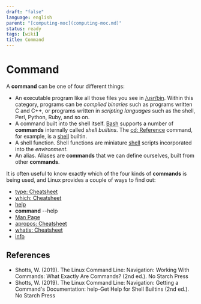 ```yaml
---
draft: "false"
language: english
parent: "[computing-moc](computing-moc.md)"
status: ready
tags: [wiki]
title: Command
---
```


# Command

A **command** can be one of four different things:

- An <span class="highlight">executable program</span> like all those files you see in [/usr/bin](usr-bin-directory.md). Within this category, programs can be _compiled binaries_ such as programs written C and C++, or programs written in _scripting languages_ such as the shell, Perl, Python, Ruby, and so on.
- A <span class="highlight">command built into the shell itself</span>. [Bash](bash.md) supports a number of **commands** internally called _shell builtins_. The [cd: Reference](cd-reference) command, for example, is a [shell](shell.md) builtin.
- A <span class="highlight">shell function</span>. Shell functions are miniature [shell](shell.md) scripts incorporated into the _environment_.
- An <span class="highlight">alias</span>. Aliases are **commands** that we can define ourselves, built from other **commands**.

It is often useful to know exactly which of the four kinds of **commands** is being used, and Linux provides a couple of ways to find out:

- [type: Cheatsheet](type-cheatsheet.md)
- [which: Cheatsheet](which-cheatsheet.md)
- [help](help.md)
- **command** --help
- [Man Page](man-page.md)
- [apropos: Cheatsheet](apropos-cheatsheet.md)
- [whatis: Cheatsheet](whatis-cheatsheet.md)
- [info](info.md)

## References

- Shotts, W. (2019). <span class="reference-title">The Linux Command Line: Navigation: Working With Commands: What Exactly Are Commands? (2nd ed.)</span>. No Starch Press
- Shotts, W. (2019). <span class="reference-title">The Linux Command Line: Navigation: Getting a Command's Documentation: help-Get Help for Shell Builtins (2nd ed.)</span>. No Starch Press
